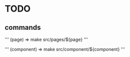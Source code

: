 # TODO
## commands
'''
(page) => make src/pages/${page}
'''

'''
(component) => make src/component/${component}
'''

